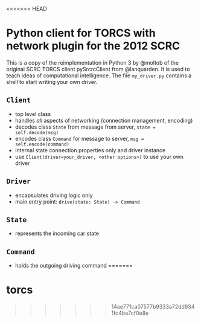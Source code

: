 <<<<<<< HEAD
# Python client for TORCS with network plugin for the 2012 SCRC

This is a copy of the reimplementation in Python 3 by @moltob of the original SCRC TORCS client pySrcrcClient from @lanquarden. It is used to teach ideas of computational intelligence. The file `my_driver.py` contains a shell to start writing your own driver.

## `Client`

* top level class
* handles _all_ aspects of networking (connection management, encoding)
* decodes class `State` from message from server, `state = self.decode(msg)`
* encodes class `Command` for message to server, `msg = self.encode(command)`
* internal state connection properties only and driver instance
* use `Client(driver=your_driver, <other options>)` to use your own driver

## `Driver`

* encapsulates driving logic only
* main entry point: `drive(state: State) -> Command`

## `State`

* represents the incoming car state

## `Command`

* holds the outgoing driving command
=======
# torcs
>>>>>>> 14ae771ca07577b9333a72dd9341fc4be7cf0e8e
